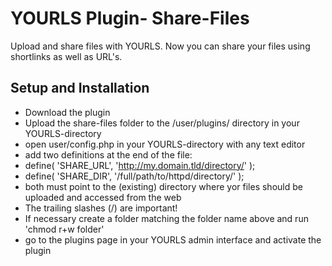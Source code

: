 YOURLS Plugin- Share-Files
==========================

Upload and share files with YOURLS. Now you can share your files using shortlinks as well as URL's. 

Setup and Installation
----------------------------
* Download the plugin
* Upload the share-files folder to the /user/plugins/ directory in your YOURLS-directory
* open user/config.php in your YOURLS-directory with any text editor
* add two definitions at the end of the file:
* define( 'SHARE_URL', 'http://my.domain.tld/directory/' );
* define( 'SHARE_DIR', '/full/path/to/httpd/directory/' );
* both must point to the (existing) directory where yor files should be uploaded and accessed from the web
* The trailing slashes (/) are important!
* If necessary create a folder matching the folder name above and run 'chmod r+w folder'
* go to the plugins page in your YOURLS admin interface and activate the plugin
